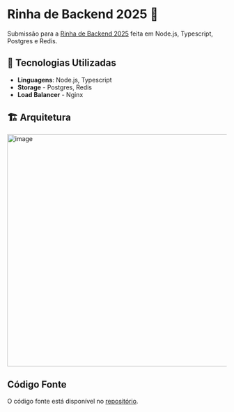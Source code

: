 # Rinha de Backend 2025 💸

Submissão para a [Rinha de Backend 2025](https://github.com/rinhahub/rinha-de-backend-2025) feita em Node.js, Typescript, Postgres e Redis.

## 🚀 Tecnologias Utilizadas

- **Linguagens**: Node.js, Typescript
- **Storage** - Postgres, Redis
- **Load Balancer** - Nginx

## 🏗️ Arquitetura

  <img width="965" height="532" alt="image" src="https://github.com/user-attachments/assets/26a468da-141c-46e4-aeaf-8f4d5c5abee2" />

## Código Fonte

O código fonte está disponível no [repositório](https://github.com/joaoulian/rinha-de-backend-2025).

